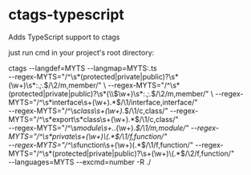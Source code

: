 # ctags-typescript
 Adds TypeScript support to ctags

just run cmd in your project's root directory:

 ctags --langdef=MYTS --langmap=MYTS:.ts \
--regex-MYTS="/^\s*(protected|private|public)?\s*(\w+)\s*:.*;.*$/\2/m,member/" \
--regex-MYTS="/^\s*(protected|private|public)?\s*(\\$\w+)\s*:.*;.*$/\2/m,member/" \
--regex-MYTS="/^\s*interface\s+(\w+).*$/\1/interface,interface/" \
--regex-MYTS="/^\s*class\s+(\w+).*$/\1/c,class/" --regex-MYTS="/^\s*export\s*class\s+(\w+).*$/\1/c,class/" \
--regex-MYTS="/^\s*module\s+.*\.(\w+).*$/\1/m,module/" --regex-MYTS="/^\s*private\s+(\w+)\(.*$/\1/f,function/"  \
--regex-MYTS="/^\s*function\s+(\w+)\(.*$/\1/f,function/" --regex-MYTS="/^\s*(protected|private|public)?\s+(\w+)\(.*$/\2/f,function/"  \
--languages=MYTS --excmd=number -R ./
